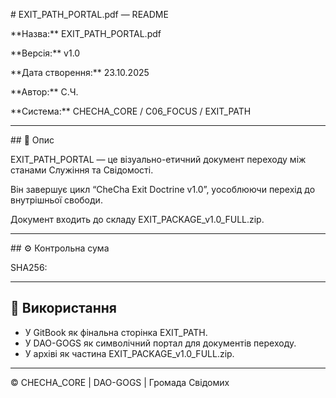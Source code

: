 \# EXIT\_PATH\_PORTAL.pdf — README



\*\*Назва:\*\* EXIT\_PATH\_PORTAL.pdf  

\*\*Версія:\*\* v1.0  

\*\*Дата створення:\*\* 23.10.2025  

\*\*Автор:\*\* С.Ч.  

\*\*Система:\*\* CHECHA\_CORE / C06\_FOCUS / EXIT\_PATH  



---



\## 🧭 Опис

EXIT\_PATH\_PORTAL — це візуально-етичний документ переходу між станами Служіння та Свідомості.  

Він завершує цикл “CheCha Exit Doctrine v1.0”, уособлюючи перехід до внутрішньої свободи.  

Документ входить до складу EXIT\_PACKAGE\_v1.0\_FULL.zip.



---



\## ⚙️ Контрольна сума

SHA256:

---

## 🔗 Використання
- У GitBook як фінальна сторінка EXIT_PATH.  
- У DAO-GOGS як символічний портал для документів переходу.  
- У архіві як частина EXIT_PACKAGE_v1.0_FULL.zip.

---

© CHECHA_CORE | DAO-GOGS | Громада Свідомих


